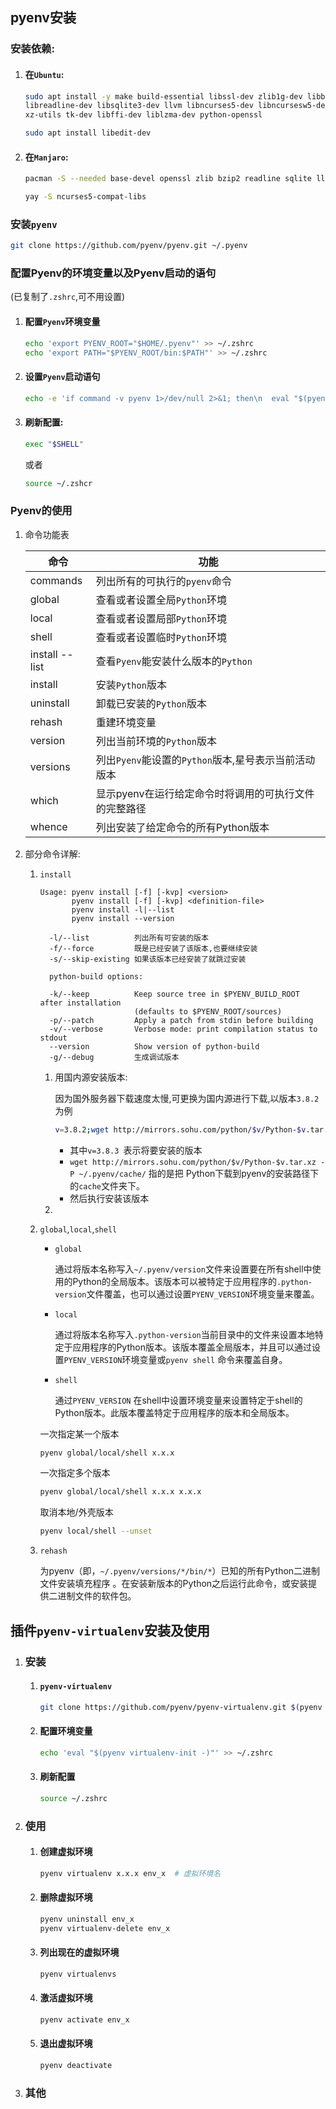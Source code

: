 ## pyenv安装

### 安装依赖:

1. #### 在`Ubuntu`:

   ```bash
   sudo apt install -y make build-essential libssl-dev zlib1g-dev libbz2-dev \
   libreadline-dev libsqlite3-dev llvm libncurses5-dev libncursesw5-dev \
   xz-utils tk-dev libffi-dev liblzma-dev python-openssl
   
   sudo apt install libedit-dev
   ```

2. #### 在`Manjaro`:

   ```bash
   pacman -S --needed base-devel openssl zlib bzip2 readline sqlite llvm ncurses xz tk libffi python-pyopenssl 
   
   yay -S ncurses5-compat-libs
   ```
   


### 安装`pyenv`

```bash
git clone https://github.com/pyenv/pyenv.git ~/.pyenv
```

### 配置Pyenv的环境变量以及Pyenv启动的语句

(已复制了`.zshrc`,可不用设置)

1. #### 配置`Pyenv`环境变量

   ```bash
   echo 'export PYENV_ROOT="$HOME/.pyenv"' >> ~/.zshrc
   echo 'export PATH="$PYENV_ROOT/bin:$PATH"' >> ~/.zshrc
   ```

   

2. #### 设置`Pyenv`启动语句

   ```bash
   echo -e 'if command -v pyenv 1>/dev/null 2>&1; then\n  eval "$(pyenv init -)"\nfi' >> ~/.zshrc
   ```

   

3. #### 刷新配置:

   ```bash
   exec "$SHELL"
   ```

   或者

   ```bash
   source ~/.zshcr
   ```


### Pyenv的使用

1. 命令功能表

   | 命令           | 功能                                                  |
   | -------------- | ----------------------------------------------------- |
   | commands       | 列出所有的可执行的`pyenv`命令                         |
   | global         | 查看或者设置全局`Python`环境                          |
   | local          | 查看或者设置局部`Python`环境                          |
   | shell          | 查看或者设置临时`Python`环境                          |
   | install --list | 查看`Pyenv`能安装什么版本的`Python`                   |
   | install        | 安装`Python`版本                                      |
   | uninstall      | 卸载已安装的`Python`版本                              |
   | rehash         | 重建环境变量                                          |
   | version        | 列出当前环境的`Python`版本                            |
   | versions       | 列出`Pyenv`能设置的`Python`版本,星号表示当前活动版本  |
   | which          | 显示pyenv在运行给定命令时将调用的可执行文件的完整路径 |
   | whence         | 列出安装了给定命令的所有Python版本                    |
   
2. 部分命令详解:

   1. `install`

      ```
      Usage: pyenv install [-f] [-kvp] <version>
             pyenv install [-f] [-kvp] <definition-file>
             pyenv install -l|--list
             pyenv install --version
      
        -l/--list          列出所有可安装的版本
        -f/--force         既是已经安装了该版本,也要继续安装
        -s/--skip-existing 如果该版本已经安装了就跳过安装
      
        python-build options:
      
        -k/--keep          Keep source tree in $PYENV_BUILD_ROOT after installation
                           (defaults to $PYENV_ROOT/sources)
        -p/--patch         Apply a patch from stdin before building
        -v/--verbose       Verbose mode: print compilation status to stdout
        --version          Show version of python-build
        -g/--debug         生成调试版本
      ```

      1. 用国内源安装版本:

         因为国外服务器下载速度太慢,可更换为国内源进行下载,以版本`3.8.2`为例

         ```bash
         v=3.8.2;wget http://mirrors.sohu.com/python/$v/Python-$v.tar.xz -P ~/.pyenv/cache/;pyenv install $v
         ```

         + 其中`v=3.8.3 `表示将要安装的版本
         + `wget http://mirrors.sohu.com/python/$v/Python-$v.tar.xz -P ~/.pyenv/cache/` 指的是把 Python下载到pyenv的安装路径下的`cache`文件夹下。
         + 然后执行安装该版本

      2. 

      

   2. `global`,`local`,`shell` 

      + `global`

        通过将版本名称写入`~/.pyenv/version`文件来设置要在所有shell中使用的Python的全局版本。该版本可以被特定于应用程序的`.python-version`文件覆盖，也可以通过设置`PYENV_VERSION`环境变量来覆盖。

      + `local`

        通过将版本名称写入`.python-version`当前目录中的文件来设置本地特定于应用程序的Python版本。该版本覆盖全局版本，并且可以通过设置`PYENV_VERSION`环境变量或`pyenv shell` 命令来覆盖自身。

      + `shell`

        通过`PYENV_VERSION` 在shell中设置环境变量来设置特定于shell的Python版本。此版本覆盖特定于应用程序的版本和全局版本。

      一次指定某一个版本

      ```bash
      pyenv global/local/shell x.x.x
      ```

      一次指定多个版本

      ```bash
      pyenv global/local/shell x.x.x x.x.x
      ```

      取消本地/外壳版本

      ```bash
      pyenv local/shell --unset
      ```

      

   3. `rehash`

      为pyenv（即，`~/.pyenv/versions/*/bin/*`）已知的所有Python二进制文件安装填充程序 。在安装新版本的Python之后运行此命令，或安装提供二进制文件的软件包。

      

## 插件`pyenv-virtualenv`安装及使用

1. ### 安装

   1. #### `pyenv-virtualenv`

      ```bash
      git clone https://github.com/pyenv/pyenv-virtualenv.git $(pyenv root)/plugins/pyenv-virtualenv
      ```

      

   2. #### 配置环境变量

      ```bash
      echo 'eval "$(pyenv virtualenv-init -)"' >> ~/.zshrc
      ```

      

   3. #### 刷新配置

      ```bash
      source ~/.zshrc
      ```

      

2. ### 使用

   1. #### 创建虚拟环境

      ```bash
      pyenv virtualenv x.x.x env_x  # 虚拟环境名
      ```

      

   2. #### 删除虚拟环境

      ```bash
      pyenv uninstall env_x  
      pyenv virtualenv-delete env_x
      ```

      

   3. #### 列出现在的虚拟环境

      ```bash
      pyenv virtualenvs
      ```

      

   4. #### 激活虚拟环境

      ```bash
      pyenv activate env_x
      ```

      

   5. #### 退出虚拟环境

      ```bash
      pyenv deactivate
      ```

      

3. ### 其他





